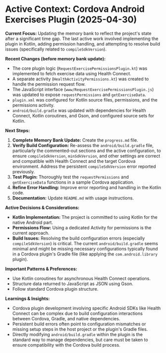 # Active Context: Cordova Android Exercises Plugin (2025-04-30)

**Current Focus:** Updating the memory bank to reflect the project's state after a significant time gap. The last active work involved implementing the plugin in Kotlin, adding permission handling, and attempting to resolve build issues (specifically related to `compileSdkVersion`).

**Recent Changes (before memory bank update):**

*   The core plugin logic (`RequestExercisePermissionsPlugin.kt`) was implemented to fetch exercise data using Health Connect.
*   A separate activity (`HealthActivityPermissions.kt`) was created to handle the permission request flow.
*   The JavaScript interface (`www/RequestExercisePermissionsPlugin.js`) was updated to expose `requestPermissions` and `getExerciseData`.
*   `plugin.xml` was configured for Kotlin source files, permissions, and the permissions activity.
*   `android/build.gradle` was updated with dependencies for Health Connect, Kotlin coroutines, and Gson, and configured source sets for Kotlin.

**Next Steps:**

1.  **Complete Memory Bank Update:** Create the `progress.md` file.
2.  **Verify Build Configuration:** Re-assess the `android/build.gradle` file, particularly the commented-out sections and the active configuration, to ensure `compileSdkVersion`, `minSdkVersion`, and other settings are correct and compatible with Health Connect and the target Cordova environment. Address the persistent `compileSdkVersion` error reported previously.
3.  **Test Plugin:** Thoroughly test the `requestPermissions` and `getExerciseData` functions in a sample Cordova application.
4.  **Refine Error Handling:** Improve error reporting and handling in the Kotlin code.
5.  **Documentation:** Update `README.md` with usage instructions.

**Active Decisions & Considerations:**

*   **Kotlin Implementation:** The project is committed to using Kotlin for the native Android part.
*   **Permissions Flow:** Using a dedicated Activity for permissions is the current approach.
*   **Build Issues:** Resolving the build configuration errors (especially `compileSdkVersion`) is critical. The current `android/build.gradle` seems minimal and might be missing necessary configurations typically found in a Cordova plugin's Gradle file (like applying the `com.android.library` plugin).

**Important Patterns & Preferences:**

*   Use Kotlin coroutines for asynchronous Health Connect operations.
*   Structure data returned to JavaScript as JSON using Gson.
*   Follow standard Cordova plugin structure.

**Learnings & Insights:**

*   Cordova plugin development involving specific Android SDKs like Health Connect can be complex due to build configuration interactions between Cordova, Gradle, and native dependencies.
*   Persistent build errors often point to configuration mismatches or missing setup steps in the host project or the plugin's Gradle files.
*   Directly modifying `android/build.gradle` within the plugin is the standard way to manage dependencies, but care must be taken to ensure compatibility with the Cordova build process.
